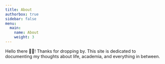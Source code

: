 ```yaml
---
title: About
authorbox: true
sidebar: false
menu:
  main:
    name: About
    weight: 3
---
```


Hello there 👋🏼! Thanks for dropping by. This site is dedicated to documenting my thoughts about life, academia, and everything in between.